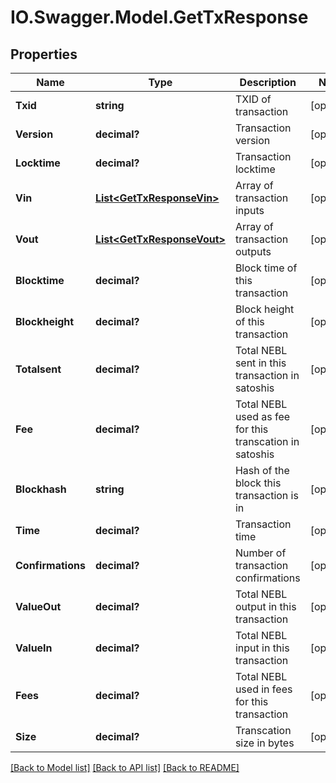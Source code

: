# IO.Swagger.Model.GetTxResponse
## Properties

Name | Type | Description | Notes
------------ | ------------- | ------------- | -------------
**Txid** | **string** | TXID of transaction | [optional] 
**Version** | **decimal?** | Transaction version | [optional] 
**Locktime** | **decimal?** | Transaction locktime | [optional] 
**Vin** | [**List&lt;GetTxResponseVin&gt;**](GetTxResponseVin.md) | Array of transaction inputs | [optional] 
**Vout** | [**List&lt;GetTxResponseVout&gt;**](GetTxResponseVout.md) | Array of transaction outputs | [optional] 
**Blocktime** | **decimal?** | Block time of this transaction | [optional] 
**Blockheight** | **decimal?** | Block height of this transaction | [optional] 
**Totalsent** | **decimal?** | Total NEBL sent in this transaction in satoshis | [optional] 
**Fee** | **decimal?** | Total NEBL used as fee for this transcation in satoshis | [optional] 
**Blockhash** | **string** | Hash of the block this transaction is in | [optional] 
**Time** | **decimal?** | Transaction time | [optional] 
**Confirmations** | **decimal?** | Number of transaction confirmations | [optional] 
**ValueOut** | **decimal?** | Total NEBL output in this transaction | [optional] 
**ValueIn** | **decimal?** | Total NEBL input in this transaction | [optional] 
**Fees** | **decimal?** | Total NEBL used in fees for this transaction | [optional] 
**Size** | **decimal?** | Transcation size in bytes | [optional] 

[[Back to Model list]](../README.md#documentation-for-models) [[Back to API list]](../README.md#documentation-for-api-endpoints) [[Back to README]](../README.md)

